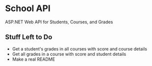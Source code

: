 # School API
ASP.NET Web API for Students, Courses, and Grades

## Stuff Left to Do
<ul>
	<li>Get a student's grades in all courses with score and course details</li>
	<li>Get all grades in a course with score and student details</li>
	<li>Make a real README</li>
</ul>
